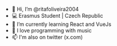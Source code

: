 - 👋 Hi, I’m @ritafoliveira2004
- 💻 Erasmus Student | Czech Republic
- 🌱 I’m currently learning React and VueJs
- 💞️ I love programming with music
- 📫 I'm also on twitter (x.com)

<!---
ritafoliveira2004/ritafoliveira2004 is a ✨ special ✨ repository because its `README.md` (this file) appears on your GitHub profile.
You can click the Preview link to take a look at your changes.
--->

